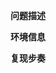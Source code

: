 <!--
发布前请仔细阅读以下内容：
1、请在「问题描述」仔细描述遇到的问题，截图可以直接使用 Ctrl + V 上传；
2、请将主题设置->关于主题中「基础信息」的内容粘贴到「环境信息」中；
3、请分步描述如何复现所遇到的问题；
4、请在下方相应位置描述问题，说明这里的内容将不在页面中显示。
-->

**问题描述**

**环境信息**

**复现步奏**
